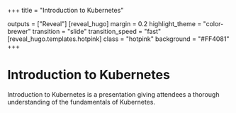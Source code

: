 +++
title = "Introduction to Kubernetes"

outputs = ["Reveal"]
[reveal_hugo]
margin = 0.2
highlight_theme = "color-brewer"
transition = "slide"
transition_speed = "fast"
[reveal_hugo.templates.hotpink]
class = "hotpink"
background = "#FF4081"
+++

# Introduction to Kubernetes


Introduction to Kubernetes is a presentation giving attendees a thorough understanding of the fundamentals of Kubernetes.

